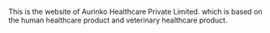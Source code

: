 This is the website of Aurinko Healthcare Private Limited. 
which is based on the human healthcare product and veterinary healthcare product.
